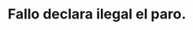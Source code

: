 ---
layout: post
title:  Fallo declara ilegal el paro.
image: /public/pilotos.jpg
timeline-date: Noviembre 2 de 2017
---